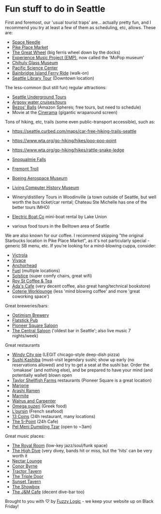 # Fun stuff to do in Seattle

First and foremost, our 'usual tourist traps' are... actually pretty fun, and I recommend you try at least a few of them as scheduling, etc, allows.  These are: 
- [Space Needle](https://www.spaceneedle.com/)
- [Pike Place Market](http://www.pikeplacemarket.org/)
- [The Great Wheel](http://seattlegreatwheel.com/) (big ferris wheel down by the docks)
- [Experience Music Project (EMP)](https://www.mopop.org/), now called the 'MoPop museum'
- [Chihuly Glass Museum](https://www.chihulygardenandglass.com/)
- [Pacific Science Center](https://www.pacificsciencecenter.org/)
- [Bainbridge Island Ferry Ride](https://www.wsdot.wa.gov/ferries/schedule/scheduledetail.aspx?departingterm=7&arrivingterm=3&roundtrip=true) (walk-on)
- [Seattle Library Tour](https://www.spl.org/) (Downtown location)

The less-common (but still fun) regular attractions: 
- [Seattle Underground Tours](http://www.undergroundtour.com/)
- [Argosy water cruises/tours](https://www.argosycruises.com/)
- [Bezos' Balls](https://www.seattlespheres.com/) (Amazon Spheres; free tours, but need to schedule)
- Movie at the [Cinerama](https://cinerama.com/) (gigantic wraparound screen)

Tons of hiking, etc, trails (some even public-transport accessible), such as:
- https://seattle.curbed.com/maps/car-free-hiking-trails-seattle
- https://www.wta.org/go-hiking/hikes/poo-poo-point
- https://www.wta.org/go-hiking/hikes/rattle-snake-ledge
- [Snoqualmie Falls](http://www.snoqualmiefalls.com/)

- [Fremont Troll](https://fremont.com/explore/sights/troll/)
- [Boeing Aerospace Museum](https://www.museumofflight.org/)
- [Living Computer History Museum](https://livingcomputers.org/)
- Winery/distillery Tours in Woodinville (a town outside of Seattle, but well worth the bus ticket/car rental; Chateau Ste Michelle has one of the better tours IMHO) 
- [Electric Boat Co](https://theelectricboatco.com/) mini-boat rental by Lake Union 
- various food tours in the Belltown area of Seattle 

We are also known for our coffee.  I recommend skipping "the original Starbucks location in Pike Place Market", as it's not particularly special - generic SB menu, etc.  If you're looking for a mind-blowing cuppa, consider: 
- [Victrola](https://www.victrolacoffee.com/)
- [Vivace](http://espressovivace.com/)
- [Anchorhead](https://anchorheadcoffee.com/)
- [Fuel](http://www.fuelcoffeeseattle.com/) (multiple locations) 
- [Solstice](https://seattlecoffeescene.com/cafe-solstice/) (super comfy chairs, great wifi) 
- [Roy St Coffee & Tea](http://www.starbucks.co.th/coffeehouse/store-design/roy-street)
- [Ada's Cafe](https://www.seattletechnicalbooks.com/) (very decent coffee, also great hang/technical bookstore)
- [Coterie Worklounge](https://www.coterieworklounge.com/) (less 'mind blowing coffee' and more 'great coworking space')

Great breweries/bars: 
- [Optimism Brewery](https://optimismbrewing.com/)
- [Flatstick Pub](https://flatstickpub.com/)
- [Pioneer Square Saloon](https://www.yelp.com/biz/pioneer-square-saloon-seattle) 
- [The Central Saloon](https://www.centralsaloon.com/) ('oldest bar in Seattle'; also live music 7 nights/week) 

Great restaurants
- [Windy City pie](https://www.windycitypie.com/) (LEGIT chicago-style deep-dish pizza)
- [Sushi Kashiba](https://sushikashiba.com/) (must-visit legendary sushi; show up early (no reservations allowed) and try to get a seat at the sushi bar.  Order the 'omakase' (and nothing else), and be prepared to have your mind (and potentially wallet) blown open
- [Taylor Shellfish Farms](https://www.taylorshellfishfarms.com/) restaurants (Pioneer Square is a great location)
- [Marjorie](http://marjorierestaurant.com/)
- [Arashi Ramen](https://www.arashiramen.com/)
- [Marmite](https://www.marmiteseattle.com/)
- [Walrus and Carpenter](https://www.thewalrusbar.com/)
- [Omega ouzeri](http://www.omegaouzeri.com/) (Greek food) 
- [L’oursin](https://www.loursinseattle.com/) (French seafood)
- [13 Coins](https://www.13coins.com/) (24h restaurant, many locations) 
- [The 5-Point](http://the5pointcafe.com/) (24h Cafe)
- [Pel Meni Dumpling Tzar](http://dumplingtzar.com/) (open to ~3am)

Great music places: 
- [The Royal Room](http://theroyalroomseattle.com/) (low-key jazz/soul/funk space) 
- [The High Dive](https://www.highdiveseattle.com/) (very divey, bands hit or miss, but the 'hits' can be very worth it
- [Nectar Lounge](https://nectarlounge.com/) 
- [Conor Byrne](http://www.conorbyrnepub.com/)
- [Tractor Tavern](http://www.tractortavern.com/)
- [The Triple Door](http://thetripledoor.net/)
- [Sunset Tavern](http://sunsettavern.com/)
- [The Showbox](https://www.showboxpresents.com/)
- [The J&M Cafe](http://www.jandmcafe.cafe/) (decent dive-bar too) 

Brought to you with ♡ by [Fuzzy Logic](https://fuzzy-logic.org) - we keep your website up on Black Friday! 
